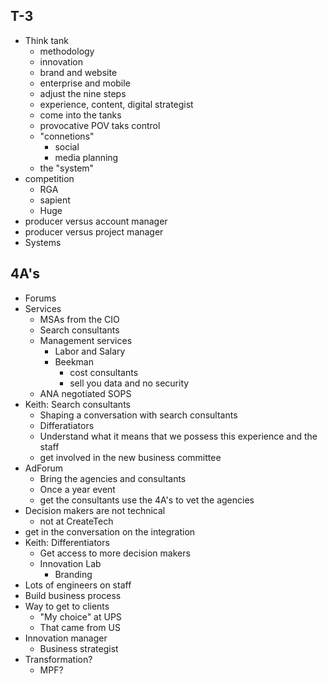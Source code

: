 ## T-3 ##

- Think tank
	- methodology
	- innovation
	- brand and website
	- enterprise and mobile
	- adjust the nine steps
	- experience, content, digital strategist
	- come into the tanks
	- provocative POV taks control
	- "connetions"
		- social
		- media planning
	- the "system"
- competition
	- RGA
	- sapient
	- Huge
- producer versus account manager
- producer versus project manager
- Systems

## 4A's ##

- Forums
- Services
	- MSAs from the CIO
	- Search consultants
	- Management services
		- Labor and Salary
		- Beekman
			- cost consultants
			- sell you data and no security
	- ANA negotiated SOPS
- Keith: Search consultants
	- Shaping a conversation with search consultants
	- Differatiators
	- Understand what it means that we possess this experience and the staff
	- get involved in the new business committee
- AdForum
	- Bring the agencies and consultants
	- Once a year event
	- get the consultants use the 4A's to vet the agencies
- Decision makers are not technical
	- not at CreateTech
- get in the conversation on the integration
- Keith: Differentiators
	- Get access to more decision makers
	- Innovation Lab
		- Branding
- Lots of engineers on staff
- Build business process
- Way to get to clients
	- "My choice" at UPS
	- That came from US
- Innovation manager
	- Business strategist
- Transformation?
	-  MPF?

